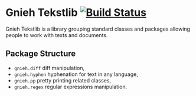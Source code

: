 Gnieh Tekstlib [![Build Status](https://travis-ci.org/gnieh/tekstlib.png)](https://travis-ci.org/gnieh/tekstlib)
==============

Gnieh Tekstlib is a library grouping standard classes and packages allowing people to work with texts and documents.

Package Structure
-----------------

 - `gnieh.diff` diff manipulation,
 - `gnieh.hyphen` hyphenation for text in any language,
 - `gnieh.pp` pretty printing related classes,
 - `gnieh.regex` regular expressions manipulation.

